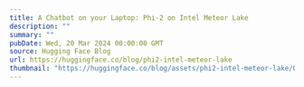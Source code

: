 ```yaml
---
title: A Chatbot on your Laptop: Phi-2 on Intel Meteor Lake
description: ""
summary: ""
pubDate: Wed, 20 Mar 2024 00:00:00 GMT
source: Hugging Face Blog
url: https://huggingface.co/blog/phi2-intel-meteor-lake
thumbnail: "https://huggingface.co/blog/assets/phi2-intel-meteor-lake/02.jpg"
---
```


